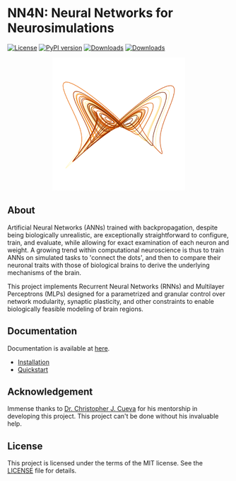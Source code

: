 # NN4N: Neural Networks for Neurosimulations

[![License](https://img.shields.io/badge/License-MIT-yellow.svg)](https://opensource.org/licenses/MIT)
[![PyPI version](https://badge.fury.io/py/nn4n.svg)](https://badge.fury.io/py/nn4n)
[![Downloads](https://static.pepy.tech/badge/nn4n)](https://pepy.tech/project/nn4n)
[![Downloads](https://static.pepy.tech/badge/nn4n/month)](https://pepy.tech/project/nn4n)<br>

<p align="center">
<img src="https://github.com/NN4Neurosim/nn4n/blob/main/docs/images/attractor.png" width="300">
</p>

## About

Artificial Neural Networks (ANNs) trained with backpropagation, despite being biologically unrealistic, are exceptionally straightforward to configure, train, and evaluate, while allowing for exact examination of each neuron and weight. A growing trend within computational neuroscience is thus to train ANNs on simulated tasks to 'connect the dots', and then to compare their neuronal traits with those of biological brains to derive the underlying mechanisms of the brain.

This project implements Recurrent Neural Networks (RNNs) and Multilayer Perceptrons (MLPs) designed for a parametrized and granular control over network modularity, synaptic plasticity, and other constraints to enable biologically feasible modeling of brain regions.

## Documentation
Documentation is available at [here](https://nn4n.org/).
- [Installation](https://nn4n.org/install/installation/)
- [Quickstart](https://nn4n.org/install/quickstart/)

## Acknowledgement
Immense thanks to [Dr. Christopher J. Cueva](https://www.metaconscious.org/author/chris-cueva/) for his mentorship in developing this project. This project can't be done without his invaluable help.

## License
This project is licensed under the terms of the MIT license. See the [LICENSE](https://opensource.mit.edu/license) file for details.
